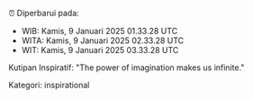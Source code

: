 ⏰ Diperbarui pada:
- WIB: Kamis, 9 Januari 2025 01.33.28 UTC
- WITA: Kamis, 9 Januari 2025 02.33.28 UTC
- WIT: Kamis, 9 Januari 2025 03.33.28 UTC

Kutipan Inspiratif:
"The power of imagination makes us infinite."


Kategori: inspirational

